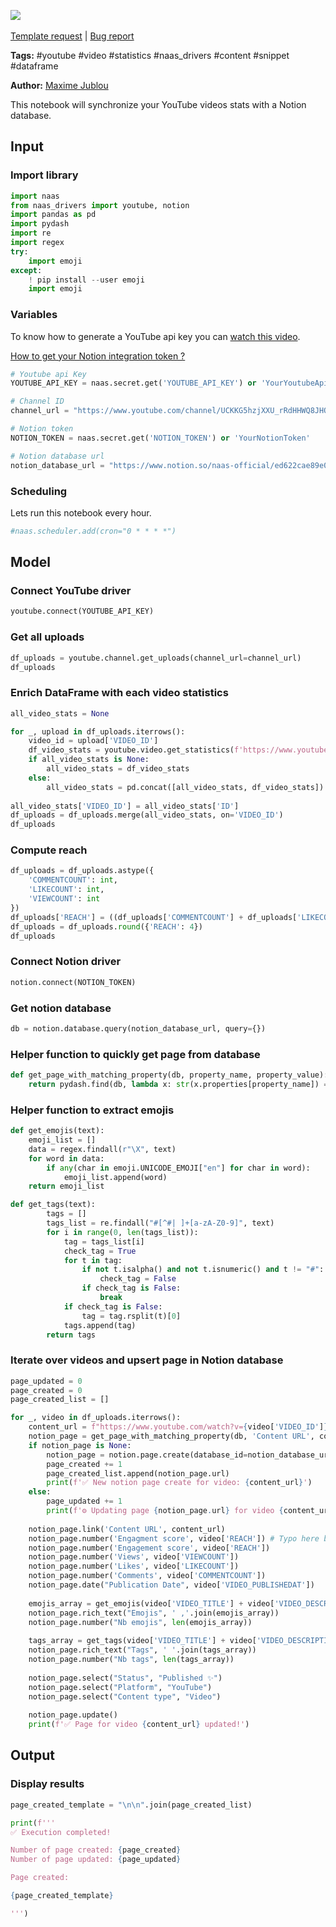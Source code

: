 <a href="https://app.naas.ai/user-redirect/naas/downloader?url=https://raw.githubusercontent.com/jupyter-naas/awesome-notebooks/master/YouTube/YouTube_Send_video_stats_to_Notion.ipynb" target="_parent"><img src="https://naasai-public.s3.eu-west-3.amazonaws.com/open_in_naas.svg"/></a><br><br><a href="https://github.com/jupyter-naas/awesome-notebooks/issues/new?assignees=&labels=&template=template-request.md&title=Tool+-+Action+of+the+notebook+">Template request</a> | <a href="https://github.com/jupyter-naas/awesome-notebooks/issues/new?assignees=&labels=bug&template=bug_report.md&title=YouTube+-+Send+video+stats+to+Notion:+Error+short+description">Bug report</a>

**Tags:** #youtube #video #statistics #naas_drivers #content #snippet #dataframe

**Author:** [Maxime Jublou](https://www.linkedin.com/in/maximejublou)

This notebook will synchronize your YouTube videos stats with a Notion database.

## Input

### Import library


```python
import naas
from naas_drivers import youtube, notion
import pandas as pd
import pydash
import re
import regex
try:
    import emoji
except:
    ! pip install --user emoji
    import emoji
```

### Variables

To know how to generate a YouTube api key you can [watch this video](https://www.youtube.com/watch?v=ltdJOX_DVtE).

<a href='https://docs.naas.ai/drivers/notion'>How to get your Notion integration token ?</a>


```python
# Youtube api Key
YOUTUBE_API_KEY = naas.secret.get('YOUTUBE_API_KEY') or 'YourYoutubeApiKey'

# Channel ID
channel_url = "https://www.youtube.com/channel/UCKKG5hzjXXU_rRdHHWQ8JHQ"

# Notion token
NOTION_TOKEN = naas.secret.get('NOTION_TOKEN') or 'YourNotionToken'

# Notion database url
notion_database_url = "https://www.notion.so/naas-official/ed622cae89e045249c464a08dc818876?v=989e444993d3421c8712e6e6b2d60810"
```

### Scheduling

Lets run this notebook every hour.


```python
#naas.scheduler.add(cron="0 * * * *")
```

## Model

### Connect YouTube driver


```python
youtube.connect(YOUTUBE_API_KEY)
```

### Get all uploads


```python
df_uploads = youtube.channel.get_uploads(channel_url=channel_url)
df_uploads
```

### Enrich DataFrame with each video statistics


```python
all_video_stats = None

for _, upload in df_uploads.iterrows():
    video_id = upload['VIDEO_ID']
    df_video_stats = youtube.video.get_statistics(f'https://www.youtube.com/watch?v={video_id}')
    if all_video_stats is None:
        all_video_stats = df_video_stats
    else:
        all_video_stats = pd.concat([all_video_stats, df_video_stats])
        
all_video_stats['VIDEO_ID'] = all_video_stats['ID']
df_uploads = df_uploads.merge(all_video_stats, on='VIDEO_ID')
df_uploads
```

### Compute reach


```python
df_uploads = df_uploads.astype({
    'COMMENTCOUNT': int, 
    'LIKECOUNT': int,
    'VIEWCOUNT': int
})
df_uploads['REACH'] = ((df_uploads['COMMENTCOUNT'] + df_uploads['LIKECOUNT'])) / df_uploads['VIEWCOUNT']
df_uploads = df_uploads.round({'REACH': 4})
df_uploads
```

### Connect Notion driver


```python
notion.connect(NOTION_TOKEN)
```

### Get notion database


```python
db = notion.database.query(notion_database_url, query={})
```

### Helper function to quickly get page from database


```python
def get_page_with_matching_property(db, property_name, property_value):
    return pydash.find(db, lambda x: str(x.properties[property_name]) == property_value)
```

### Helper function to extract emojis


```python
def get_emojis(text):
    emoji_list = []
    data = regex.findall(r"\X", text)
    for word in data:
        if any(char in emoji.UNICODE_EMOJI["en"] for char in word):
            emoji_list.append(word)
    return emoji_list

def get_tags(text):
        tags = []
        tags_list = re.findall("#[^#| ]+[a-zA-Z0-9]", text)
        for i in range(0, len(tags_list)):
            tag = tags_list[i]
            check_tag = True
            for t in tag:
                if not t.isalpha() and not t.isnumeric() and t != "#":
                    check_tag = False
                if check_tag is False:
                    break
            if check_tag is False:
                tag = tag.rsplit(t)[0]
            tags.append(tag)
        return tags
```

### Iterate over videos and upsert page in Notion database


```python
page_updated = 0
page_created = 0
page_created_list = []

for _, video in df_uploads.iterrows():
    content_url = f"https://www.youtube.com/watch?v={video['VIDEO_ID']}"
    notion_page = get_page_with_matching_property(db, 'Content URL', content_url)
    if notion_page is None:
        notion_page = notion.page.create(database_id=notion_database_url, title=video['VIDEO_TITLE'])
        page_created += 1
        page_created_list.append(notion_page.url)
        print(f'✅ New notion page create for video: {content_url}')
    else:
        page_updated += 1
        print(f'⚙️ Updating page {notion_page.url} for video {content_url}')
    
    notion_page.link('Content URL', content_url)
    notion_page.number('Engagment score', video['REACH']) # Typo here but it was already there in the database.
    notion_page.number('Engagement score', video['REACH'])
    notion_page.number('Views', video['VIEWCOUNT'])
    notion_page.number('Likes', video['LIKECOUNT'])
    notion_page.number('Comments', video['COMMENTCOUNT'])
    notion_page.date("Publication Date", video['VIDEO_PUBLISHEDAT'])
    
    emojis_array = get_emojis(video['VIDEO_TITLE'] + video['VIDEO_DESCRIPTION'])
    notion_page.rich_text("Emojis", ' ,'.join(emojis_array))
    notion_page.number("Nb emojis", len(emojis_array))
    
    tags_array = get_tags(video['VIDEO_TITLE'] + video['VIDEO_DESCRIPTION'])
    notion_page.rich_text("Tags", ' '.join(tags_array))
    notion_page.number("Nb tags", len(tags_array))
    
    notion_page.select("Status", "Published ✨")
    notion_page.select("Platform", "YouTube")
    notion_page.select("Content type", "Video")
    
    notion_page.update()
    print(f'✅ Page for video {content_url} updated!')
```

## Output

### Display results


```python
page_created_template = "\n\n".join(page_created_list)

print(f'''
✅ Execution completed!

Number of page created: {page_created}
Number of page updated: {page_updated}

Page created:

{page_created_template}

''')
```
